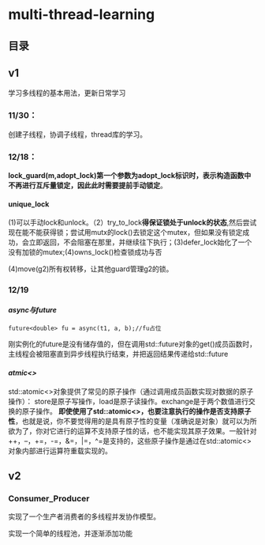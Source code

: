 # multi-thread-learning

## 目录

## v1

学习多线程的基本用法，更新日常学习

### 11/30：

创建子线程，协调子线程，thread库的学习。

### 12/18：

**lock_guard(m,adopt_lock)**第一个参数为adopt_lock标识时，表示构造函数中不再进行互斥量锁定，因此**此时需要提前手动锁定**。

#### **unique_lock**

(1)可以手动lock和unlock。（2）try_to_lock**得保证锁处于unlock的状态**,然后尝试现在能不能获得锁；尝试用mutx的lock()去锁定这个mutex，但如果没有锁定成功，会立即返回，不会阻塞在那里，并继续往下执行；(3)defer_lock始化了一个没有加锁的mutex;(4)owns_lock()检查锁成功与否

(4)move(g2)所有权转移，让其他guard管理g2的锁。

### 12/19

#### *async与future*

```
future<double> fu = async(t1, a, b);//fu占位
```

刚实例化的future是没有储存值的，但在调用std::future对象的get()成员函数时，主线程会被阻塞直到异步线程执行结束，并把返回结果传递给std::future

#### ***atmic<>***

std::atomic<>对象提供了常见的原子操作（通过调用成员函数实现对数据的原子操作）： store是原子写操作，load是原子读操作。exchange是于两个数值进行交换的原子操作。 **即使使用了std::atomic<>，也要注意执行的操作是否支持原子性**，也就是说，你不要觉得用的是具有原子性的变量（准确说是对象）就可以为所欲为了，你对它进行的运算不支持原子性的话，也不能实现其原子效果。一般针对++，–，+=，-=，&=，|=，^=是支持的，这些原子操作是通过在std::atomic<>对象内部进行运算符重载实现的。



## v2

### Consumer_Producer

实现了一个生产者消费者的多线程并发协作模型。



实现一个简单的线程池，并逐渐添加功能
